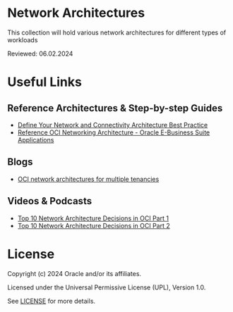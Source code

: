# Network Architectures

This collection will hold various network architectures for different types of workloads

Reviewed: 06.02.2024

# Useful Links

## Reference Architectures & Step-by-step Guides

- [Define Your Network and Connectivity Architecture Best Practice](https://docs.oracle.com/en/solutions/oci-best-practices/define-your-network-and-connectivity-architecture1.html#GUID-88B208F6-62AD-44EB-BFD1-4F0ACC6FA85A)
- [Reference OCI Networking Architecture - Oracle E-Business Suite Applications](https://blogs.oracle.com/ateam/post/reference-oci-networking-architecture-oracle-ebusiness-suite-applications)

## Blogs
 
- [OCI network architectures for multiple tenancies](https://blogs.oracle.com/ateam/post/oci-network-architectures-for-multiple-tenancies)

## Videos & Podcasts

- [Top 10 Network Architecture Decisions in OCI Part 1](https://www.youtube.com/watch?v=FH3H84sQLw8)
- [Top 10 Network Architecture Decisions in OCI Part 2](https://www.youtube.com/watch?v=3GIQBaXOAIg)

# License

Copyright (c) 2024 Oracle and/or its affiliates.

Licensed under the Universal Permissive License (UPL), Version 1.0.

See [LICENSE](https://github.com/oracle-devrel/technology-engineering/blob/main/LICENSE) for more details.
